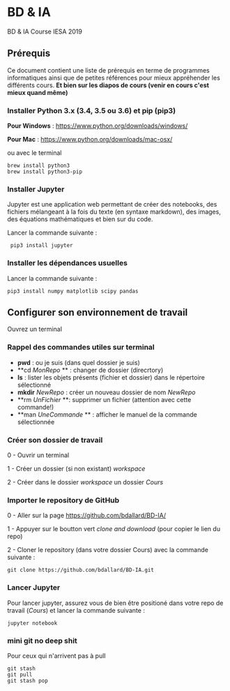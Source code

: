 # BD &amp; IA
BD &amp; IA Course IESA 2019


## Prérequis 
Ce document contient une liste de prérequis en terme de programmes informatiques ainsi que de petites références pour mieux appréhender les différents cours.
**Et bien sur les diapos de cours (venir en cours c'est mieux quand même)** 

### Installer Python 3.x (3.4, 3.5 ou 3.6) et pip (pip3)
**Pour Windows** : <https://www.python.org/downloads/windows/>

**Pour Mac** : <https://www.python.org/downloads/mac-osx/>

ou avec le terminal 
```
brew install python3
brew install python3-pip
```

### Installer Jupyter 
Jupyter est une application web permettant de créer des notebooks, des fichiers mélangeant à la fois du texte (en syntaxe markdown), des images, des équations mathématiques et bien sur du code.

Lancer la commande suivante : 
```
 pip3 install jupyter
``` 

### Installer les dépendances usuelles 
Lancer la commande suivante : 
```
pip3 install numpy matplotlib scipy pandas
```

## Configurer son environnement de travail 
Ouvrez un terminal

### Rappel des commandes utiles sur terminal 

- **pwd** : ou je suis (dans quel dossier je suis) 
- **cd *MonRepo* ** : changer de dossier (direcrtory)
- **ls** : lister les objets présents (fichier et dossier) dans le répertoire sélectionné
- **mkdir** *NewRepo* : créer un nouveau dossier de nom *NewRepo*  
- **rm *UnFichier* **: supprimer un fichier (attention avec cette commande!) 
- **man *UneCommande* ** : afficher le manuel de la commande sélectionnée


### Créer son dossier de travail 

0 - Ouvrir un terminal 

1 - Créer un dossier (si non existant) *workspace* 

2 - Créer dans le dossier *workspace* un dossier *Cours* 

### Importer le repository de GitHub 

0 - Aller sur la page <https://github.com/bdallard/BD-IA/>

1 - Appuyer sur le boutton vert *clone and download* (pour copier le lien du repo) 

2 - Cloner le repository (dans votre dossier Cours) avec la commande suivante : 
```
git clone https://github.com/bdallard/BD-IA.git
```

### Lancer Jupyter

Pour lancer jupyter, assurez vous de bien être positioné dans votre repo de travail (*Cours*) et lancer la commande suivante :  

```
jupyter notebook 
```

### mini git no deep shit 
Pour ceux qui n'arrivent pas à pull 
```
git stash
git pull
git stash pop
```

